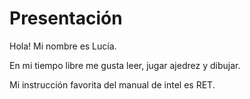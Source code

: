 # Presentación
Hola! Mi nombre es Lucía.

En mi tiempo libre me gusta leer, jugar ajedrez y dibujar.

Mi instrucción favorita del manual de intel es RET.
